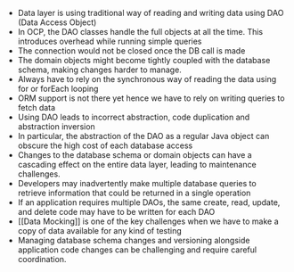 - Data layer is using traditional way of reading and writing data using DAO (Data Access Object)
- In OCP, the DAO classes handle the full objects at all the time. This introduces overhead while running simple queries
- The connection would not be closed once the DB call is made
- The domain objects might become tightly coupled with the database schema, making changes harder to manage.
- Always have to rely on the synchronous way of reading the data using for or forEach looping
- ORM support is not there yet hence we have to rely on writing queries to fetch data 
- Using DAO leads to incorrect abstraction, code duplication and abstraction inversion
- In particular, the abstraction of the DAO as a regular Java object can obscure the high cost of each database access
- Changes to the database schema or domain objects can have a cascading effect on the entire data layer, leading to maintenance challenges.
- Developers may inadvertently make multiple database queries to retrieve information that could be returned in a single operation
- If an application requires multiple DAOs, the same create, read, update, and delete code may have to be written for each DAO
- [[Data Mocking]] is one of the key challenges when we have to make a copy of data available for any kind of testing
- Managing database schema changes and versioning alongside application code changes can be challenging and require careful coordination.